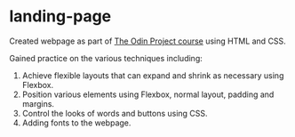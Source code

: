 # landing-page

Created webpage as part of [The Odin Project course](https://www.theodinproject.com/lessons/foundations-landing-page) using HTML and CSS.

Gained practice on the various techniques including:
1. Achieve flexible layouts that can expand and shrink as necessary using Flexbox.
2. Position various elements using Flexbox, normal layout, padding and margins.
3. Control the looks of words and buttons using CSS.
4. Adding fonts to the webpage.

